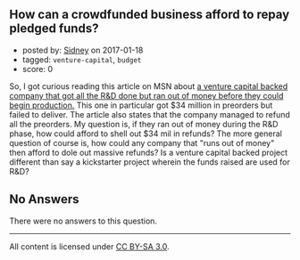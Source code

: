 ## How can a crowdfunded business afford to repay pledged funds?

- posted by: [Sidney](https://stackexchange.com/users/2603146/sidney) on 2017-01-18
- tagged: `venture-capital`, `budget`
- score: 0

So, I got curious reading this article on MSN about [a venture capital backed company that got all the R&D done but ran out of money before they could begin production.][1] This one in particular got $34 million in preorders but failed to deliver. The article also states that the company managed to refund all the preorders. My question is, if they ran out of money during the R&D phase, how could afford to shell out $34 mil in refunds? The more general question of course is, how could any company that "runs out of money" then afford to dole out massive refunds? Is a venture capital backed project different than say a kickstarter project wherein the funds raised are used for R&D?


  [1]: http://www.msn.com/en-us/money/smallbusiness/how-does-a-start-up-with-dollar34-million-in-orders-go-out-of-business/ar-AAlXf5w?li=BBnb4R7

## No Answers

There were no answers to this question.


---

All content is licensed under [CC BY-SA 3.0](https://creativecommons.org/licenses/by-sa/3.0/).
